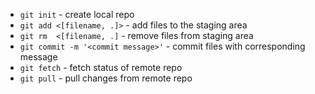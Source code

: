 * `git init` - create local repo
* `git add <[filename, .]>` - add files to the staging area
* `git rm  <[filename, .]` - remove files from staging area
* `git commit -m '<commit message>'` - commit files with corresponding message
* `git fetch` - fetch status of remote repo
* `git pull` - pull changes from remote repo


